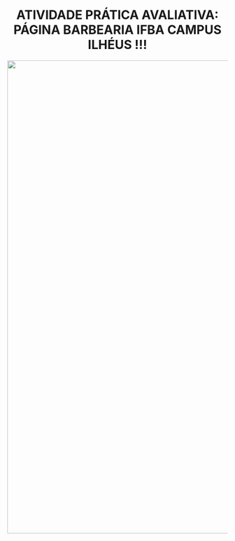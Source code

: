 
<p align="center">
  <h1 align="center">ATIVIDADE PRÁTICA AVALIATIVA: PÁGINA BARBEARIA IFBA CAMPUS ILHÉUS !!!</h1>
  <img src="https://github.com/AlanPrates/Aula05/blob/d51b443a78a31876987e0d92dfc2d1c5d5d3ec9d/imagens/Captura%20da%20Web_19-4-2022_15135_127.0.0.1.jpeg" width="1080"/>
</a></p>
